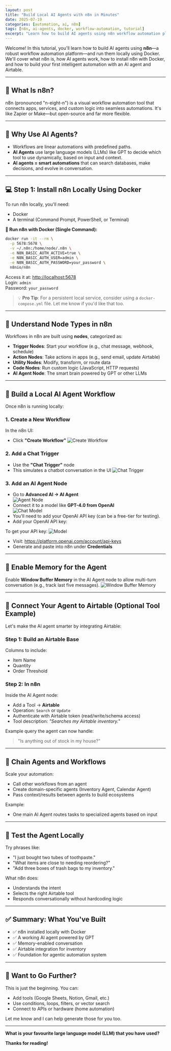 ```yaml
---
layout: post
title: "Build Local AI Agents with n8n in Minutes"
date: 2025-07-19
categories: [automation, ai, n8n]
tags: [n8n, ai-agents, docker, workflow-automation, tutorial]
excerpt: "Learn how to build AI agents using n8n workflow automation platform and run them locally using Docker. Complete tutorial with step-by-step instructions."
---
```


Welcome! In this tutorial, you'll learn how to build AI agents using **n8n**—a robust workflow automation platform—and run them locally using Docker. We'll cover what n8n is, how AI agents work, how to install n8n with Docker, and how to build your first intelligent automation with an AI agent and Airtable.

---

## 📌 What Is n8n?

n8n (pronounced "n-eight-n") is a visual workflow automation tool that connects apps, services, and custom logic into seamless automations. It's like Zapier or Make—but open-source and far more flexible.

---

## 🧠 Why Use AI Agents?

- Workflows are linear automations with predefined paths.  
- **AI Agents** use large language models (LLMs) like GPT to decide which tool to use dynamically, based on input and context.  
- **AI agents = smart automations** that can search databases, make decisions, and evolve in conversation.

---

## 💻 Step 1: Install n8n Locally Using Docker

To run n8n locally, you'll need:

- Docker  
- A terminal (Command Prompt, PowerShell, or Terminal)

**🔧 Run n8n with Docker (Single Command):**

```bash
docker run -it --rm \
  -p 5678:5678 \
  -v ~/.n8n:/home/node/.n8n \
  -e N8N_BASIC_AUTH_ACTIVE=true \
  -e N8N_BASIC_AUTH_USER=admin \
  -e N8N_BASIC_AUTH_PASSWORD=your_password \
  n8nio/n8n
```

Access it at: [http://localhost:5678](http://localhost:5678)  
Login: `admin`  
Password: `your_password`

> 💡 **Pro Tip**: For a persistent local service, consider using a `docker-compose.yml` file. Let me know if you'd like that too.

---

## 🧱 Understand Node Types in n8n

Workflows in n8n are built using **nodes**, categorized as:

- **Trigger Nodes**: Start your workflow (e.g., chat message, webhook, schedule)  
- **Action Nodes**: Take actions in apps (e.g., send email, update Airtable)  
- **Utility Nodes**: Modify, transform, or route data  
- **Code Nodes**: Run custom logic (JavaScript, HTTP requests)  
- **AI Agent Node**: The smart brain powered by GPT or other LLMs

---

## 💬 Build a Local AI Agent Workflow

Once n8n is running locally:

### 1. Create a New Workflow

In the n8n UI:  
- Click **"Create Workflow"**
![Create Workflow](/assets/images/n8n/1.png)

### 2. Add a Chat Trigger

- Use the **"Chat Trigger"** node  
- This simulates a chatbot conversation in the UI
![Chat Trigger](/assets/images/n8n/2.png)

### 3. Add an AI Agent Node

- Go to **Advanced AI → AI Agent**  
![Agent Node](/assets/images/n8n/3.png)
- Connect it to a model like **GPT-4.0 from OpenAI**  
![Chat Model](/assets/images/n8n/4.png)
- You'll need to add your OpenAI API key (can be a free-tier for testing).
- Add your OpenAI API key:

To get your API key:
![Model](/assets/images/n8n/5.png)
- Visit: https://platform.openai.com/account/api-keys  
- Generate and paste into n8n under **Credentials**

---

## 🧠 Enable Memory for the Agent

Enable **Window Buffer Memory** in the AI Agent node to allow multi-turn conversation (e.g., track last five messages).
![Window Buffer Memory](/assets/images/n8n/6.png)

---

## 🔗 Connect Your Agent to Airtable (Optional Tool Example)

Let's make the AI agent smarter by integrating Airtable:

### Step 1: Build an Airtable Base

Columns to include:
- Item Name  
- Quantity  
- Order Threshold

### Step 2: In n8n

Inside the AI Agent node:
- Add a Tool → **Airtable**  
- Operation: `Search` or `Update`  
- Authenticate with Airtable token (read/write/schema access)  
- Tool description: _"Searches my Airtable inventory."_

Example query the agent can now handle:
> "Is anything out of stock in my house?"

---

## 🔁 Chain Agents and Workflows

Scale your automation:

- Call other workflows from an agent  
- Create domain-specific agents (Inventory Agent, Calendar Agent)  
- Pass context/results between agents to build ecosystems

Example:
- One main AI Agent routes tasks to specialized agents based on input

---

## 🧪 Test the Agent Locally

Try phrases like:
- "I just bought two tubes of toothpaste."  
- "What items are close to needing reordering?"  
- "Add three boxes of trash bags to my inventory."

What n8n does:
- Understands the intent  
- Selects the right Airtable tool  
- Responds conversationally without hardcoding logic

---

## ✅ Summary: What You've Built

- ✅ n8n installed locally with Docker  
- ✅ A working AI agent powered by GPT  
- ✅ Memory-enabled conversation  
- ✅ Airtable integration for inventory  
- ✅ Foundation for agentic automation system

---

## 🚀 Want to Go Further?

This is just the beginning. You can:
- Add tools (Google Sheets, Notion, Gmail, etc.)  
- Use conditions, loops, filters, or vector search  
- Connect to APIs or hardware (home automation)

Let me know and I can help generate those for you too.

---

**What is your favourite large language model (LLM) that you have used?**

**Thanks for reading!**
